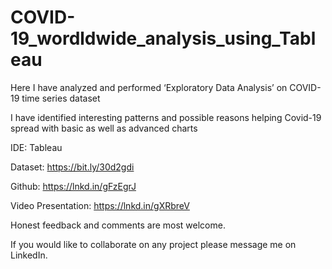 # COVID-19_wordldwide_analysis_using_Tableau

Here I have analyzed and performed ‘Exploratory Data Analysis’ on COVID-19 time series dataset

I have identified interesting patterns and possible reasons helping Covid-19 spread with basic as well as advanced charts


IDE: Tableau

Dataset: https://bit.ly/30d2gdi


Github: https://lnkd.in/gFzEgrJ


Video Presentation: https://lnkd.in/gXRbreV



Honest feedback and comments are most welcome.

If you would like to collaborate on any project please message me on LinkedIn.

